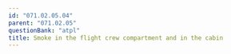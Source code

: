 ```yaml
---
id: "071.02.05.04"
parent: "071.02.05"
questionBank: "atpl"
title: Smoke in the flight crew compartment and in the cabin
---
```

